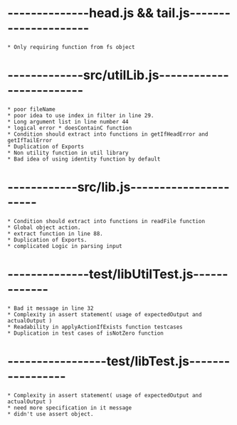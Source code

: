 # --------------head.js && tail.js---------------------
    * Only requiring function from fs object

# -------------src/utilLib.js-------------------------
    * poor fileName
    * poor idea to use index in filter in line 29.
    * Long argument list in line number 44
    * logical error * doesContainC function
    * Condition should extract into functions in getIfHeadError and      getIfTailError
    * Duplication of Exports
    * Non utility function in util library
    * Bad idea of using identity function by default

# ------------src/lib.js----------------------
    * Condition should extract into functions in readFile function
    * Global object action.
    * extract function in line 88.
    * Duplication of Exports.
    * complicated Logic in parsing input

# --------------test/libUtilTest.js-------------
    * Bad it message in line 32
    * Complexity in assert statement( usage of expectedOutput and actualOutput )
    * Readability in applyActionIfExists function testcases
    * Duplication in test cases of isNotZero function

# -----------------test/libTest.js-----------------
    * Complexity in assert statement( usage of expectedOutput and actualOutput )
    * need more specification in it message 
    * didn't use assert object.
